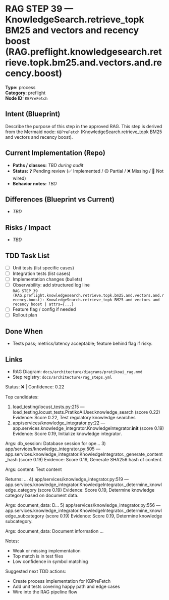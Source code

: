 # RAG STEP 39 — KnowledgeSearch.retrieve_topk BM25 and vectors and recency boost (RAG.preflight.knowledgesearch.retrieve.topk.bm25.and.vectors.and.recency.boost)

**Type:** process  
**Category:** preflight  
**Node ID:** `KBPreFetch`

## Intent (Blueprint)
Describe the purpose of this step in the approved RAG. This step is derived from the Mermaid node: `KBPreFetch` (KnowledgeSearch.retrieve_topk BM25 and vectors and recency boost).

## Current Implementation (Repo)
- **Paths / classes:** _TBD during audit_
- **Status:** ❓ Pending review (✅ Implemented / 🟡 Partial / ❌ Missing / 🔌 Not wired)
- **Behavior notes:** _TBD_

## Differences (Blueprint vs Current)
- _TBD_

## Risks / Impact
- _TBD_

## TDD Task List
- [ ] Unit tests (list specific cases)
- [ ] Integration tests (list cases)
- [ ] Implementation changes (bullets)
- [ ] Observability: add structured log line  
  `RAG STEP 39 (RAG.preflight.knowledgesearch.retrieve.topk.bm25.and.vectors.and.recency.boost): KnowledgeSearch.retrieve_topk BM25 and vectors and recency boost | attrs={...}`
- [ ] Feature flag / config if needed
- [ ] Rollout plan

## Done When
- Tests pass; metrics/latency acceptable; feature behind flag if risky.

## Links
- RAG Diagram: `docs/architecture/diagrams/pratikoai_rag.mmd`
- Step registry: `docs/architecture/rag_steps.yml`


<!-- AUTO-AUDIT:BEGIN -->
Status: ❌  |  Confidence: 0.22

Top candidates:
1) load_testing/locust_tests.py:215 — load_testing.locust_tests.PratikoAIUser.knowledge_search (score 0.22)
   Evidence: Score 0.22, Test regulatory knowledge searches
2) app/services/knowledge_integrator.py:22 — app.services.knowledge_integrator.KnowledgeIntegrator.__init__ (score 0.19)
   Evidence: Score 0.19, Initialize knowledge integrator.

Args:
    db_session: Database session for ope...
3) app/services/knowledge_integrator.py:505 — app.services.knowledge_integrator.KnowledgeIntegrator._generate_content_hash (score 0.19)
   Evidence: Score 0.19, Generate SHA256 hash of content.

Args:
    content: Text content
    
Returns:
...
4) app/services/knowledge_integrator.py:519 — app.services.knowledge_integrator.KnowledgeIntegrator._determine_knowledge_category (score 0.19)
   Evidence: Score 0.19, Determine knowledge category based on document data.

Args:
    document_data: D...
5) app/services/knowledge_integrator.py:556 — app.services.knowledge_integrator.KnowledgeIntegrator._determine_knowledge_subcategory (score 0.19)
   Evidence: Score 0.19, Determine knowledge subcategory.

Args:
    document_data: Document information
...

Notes:
- Weak or missing implementation
- Top match is in test files
- Low confidence in symbol matching

Suggested next TDD actions:
- Create process implementation for KBPreFetch
- Add unit tests covering happy path and edge cases
- Wire into the RAG pipeline flow
<!-- AUTO-AUDIT:END -->